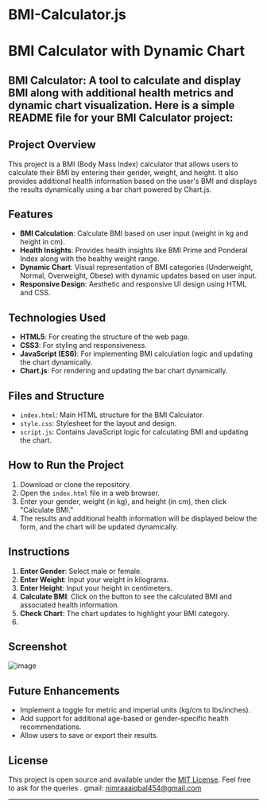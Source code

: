 # BMI-Calculator.js

# BMI Calculator with Dynamic Chart

BMI Calculator: A tool to calculate and display BMI along with additional health metrics and dynamic chart visualization.
Here is a simple **README** file for your BMI Calculator project:
---
## Project Overview
This project is a BMI (Body Mass Index) calculator that allows users to calculate their BMI by entering their gender, weight, and height. It also provides additional health information based on the user's BMI and displays the results dynamically using a bar chart powered by Chart.js.

## Features
- **BMI Calculation**: Calculate BMI based on user input (weight in kg and height in cm).
- **Health Insights**: Provides health insights like BMI Prime and Ponderal Index along with the healthy weight range.
- **Dynamic Chart**: Visual representation of BMI categories (Underweight, Normal, Overweight, Obese) with dynamic updates based on user input.
- **Responsive Design**: Aesthetic and responsive UI design using HTML and CSS.

## Technologies Used
- **HTML5**: For creating the structure of the web page.
- **CSS3**: For styling and responsiveness.
- **JavaScript (ES6)**: For implementing BMI calculation logic and updating the chart dynamically.
- **Chart.js**: For rendering and updating the bar chart dynamically.

## Files and Structure
- `index.html`: Main HTML structure for the BMI Calculator.
- `style.css`: Stylesheet for the layout and design.
- `script.js`: Contains JavaScript logic for calculating BMI and updating the chart.

## How to Run the Project
1. Download or clone the repository.
2. Open the `index.html` file in a web browser.
3. Enter your gender, weight (in kg), and height (in cm), then click "Calculate BMI."
4. The results and additional health information will be displayed below the form, and the chart will be updated dynamically.

## Instructions
1. **Enter Gender**: Select male or female.
2. **Enter Weight**: Input your weight in kilograms.
3. **Enter Height**: Input your height in centimeters.
4. **Calculate BMI**: Click on the button to see the calculated BMI and associated health information.
5. **Check Chart**: The chart updates to highlight your BMI category.
6. 
## Screenshot
![image](https://github.com/user-attachments/assets/864c4566-132a-4ccb-bd92-a74334b1aab9)

## Future Enhancements
- Implement a toggle for metric and imperial units (kg/cm to lbs/inches).
- Add support for additional age-based or gender-specific health recommendations.
- Allow users to save or export their results.

## License
This project is open source and available under the [MIT License](LICENSE).
Feel free to ask for the queries . gmail: nimraaaiqbal454@gmail.com

---

